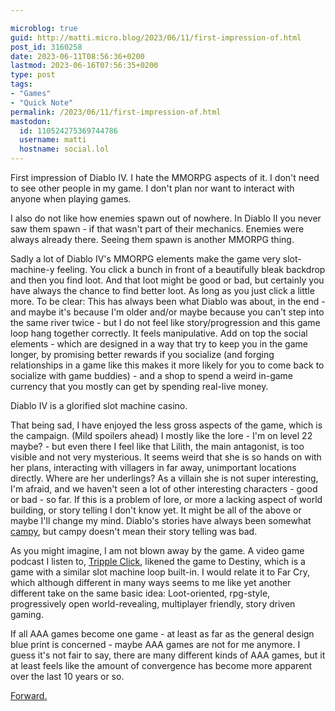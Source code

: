 ```yaml
---

microblog: true
guid: http://matti.micro.blog/2023/06/11/first-impression-of.html
post_id: 3160258
date: 2023-06-11T08:56:36+0200
lastmod: 2023-06-16T07:56:35+0200
type: post
tags:
- "Games"
- "Quick Note"
permalink: /2023/06/11/first-impression-of.html
mastodon:
  id: 110524275369744786
  username: matti
  hostname: social.lol
---
```

First impression of Diablo IV. I hate the MMORPG aspects of it. I don't need to see other people in my game. I don't plan nor want to interact with anyone when playing games.

I also do not like how enemies spawn out of nowhere. In Diablo II you never saw them spawn - if that wasn't part of their mechanics. Enemies were always already there. Seeing them spawn is another MMORPG thing.

Sadly a lot of Diablo IV's MMORPG elements make the game very slot-machine-y feeling. You click a bunch in front of a beautifully bleak backdrop and then you find loot. And that loot might be good or bad, but certainly you have always the chance to find better loot. As long as you just click a little more. To be clear: This has always been what Diablo was about, in the end - and maybe it's because I'm older and/or maybe because you can't step into the same river twice - but I do not feel like story/progression and this game loop hang together correctly. It feels manipulative. Add on top the social elements - which are designed in a way that try to keep you in the game longer, by promising better rewards if you socialize (and forging relationships in a game like this makes it more likely for you to come back to socialize with game buddies) - and a shop to spend a weird in-game currency that you mostly can get by spending real-live money.

Diablo IV is a glorified slot machine casino.

That being sad, I have enjoyed the less gross aspects of the game, which is the campaign. (Mild spoilers ahead) I mostly like the lore - I'm on level 22 maybe? - but even there I feel like that Lilith, the main antagonist, is too visible and not very mysterious. It seems weird that she is so hands on with her plans, interacting with villagers in far away, unimportant locations directly. Where are her underlings? As a villain she is not super interesting, I'm afraid, and we haven't seen a lot of other interesting characters - good or bad - so far. If this is a problem of lore, or more a lacking aspect of world building, or story telling I don't know yet. It might be all of the above or maybe I'll change my mind. Diablo's stories have always been somewhat [campy](https://en.wikipedia.org/wiki/Camp_(style)), but campy doesn't mean their story telling was bad.

As you might imagine, I am not blown away by the game. A video game podcast I listen to, [Tripple Click](https://maximumfun.org/episodes/triple-click/our-first-dive-into-diablo-iv/), likened the game to Destiny, which is a game with a similar slot machine loop built-in. I would relate it to Far Cry, which although different in many ways seems to me like yet another different take on the same basic idea: Loot-oriented, rpg-style, progressively open world-revealing, multiplayer friendly, story driven gaming.

If all AAA games become one game - at least as far as the general design blue print is concerned - maybe AAA games are not for me anymore. I guess it's not fair to say, there are many different kinds of AAA games, but it at least feels like the amount of convergence has become more apparent over the last 10 years or so.

[Forward.](https://blog.martin-haehnel.de/2023/06/12/quick-update-on.html)
